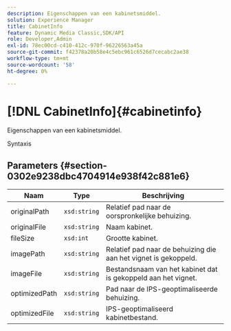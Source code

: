 ```yaml
---
description: Eigenschappen van een kabinetsmiddel.
solution: Experience Manager
title: CabinetInfo
feature: Dynamic Media Classic,SDK/API
role: Developer,Admin
exl-id: 78ec00cd-c410-412c-970f-96226563a45a
source-git-commit: f42378a20b58e4c5ebc961c6526d7cecabc2ae38
workflow-type: tm+mt
source-wordcount: '58'
ht-degree: 0%

---
```


# [!DNL CabinetInfo]{#cabinetinfo}

Eigenschappen van een kabinetsmiddel.

Syntaxis

## Parameters {#section-0302e9238dbc4704914e938f42c881e6}

| Naam | Type | Beschrijving |
|---|---|---|
| originalPath | `xsd:string` | Relatief pad naar de oorspronkelijke behuizing. |
| originalFile | `xsd:string` | Naam kabinet. |
| fileSize | `xsd:int` | Grootte kabinet. |
| imagePath | `xsd:string` | Relatief pad naar de behuizing die aan het vignet is gekoppeld. |
| imageFile | `xsd:string` | Bestandsnaam van het kabinet dat is gekoppeld aan het vignet. |
| optimizedPath | `xsd:string` | Pad naar de IPS-geoptimaliseerde behuizing. |
| optimizedFile | `xsd:string` | IPS-geoptimaliseerd kabinetbestand. |
